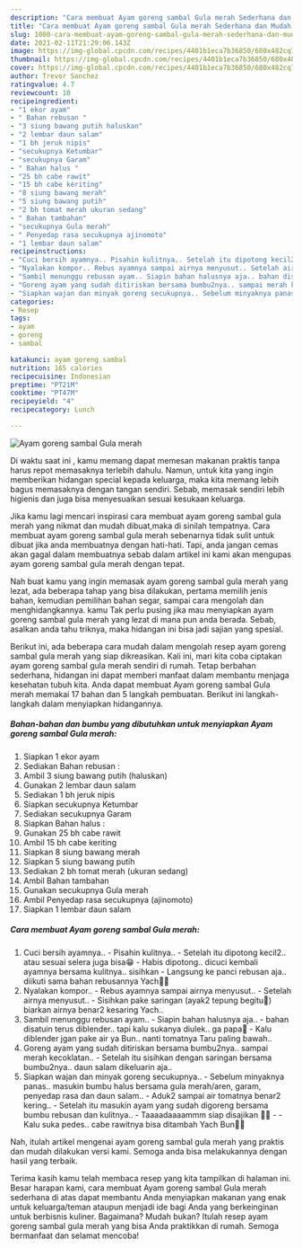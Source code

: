 ```yaml
---
description: "Cara membuat Ayam goreng sambal Gula merah Sederhana dan Mudah Dibuat"
title: "Cara membuat Ayam goreng sambal Gula merah Sederhana dan Mudah Dibuat"
slug: 1080-cara-membuat-ayam-goreng-sambal-gula-merah-sederhana-dan-mudah-dibuat
date: 2021-02-11T21:29:06.143Z
image: https://img-global.cpcdn.com/recipes/4401b1eca7b36850/680x482cq70/ayam-goreng-sambal-gula-merah-foto-resep-utama.jpg
thumbnail: https://img-global.cpcdn.com/recipes/4401b1eca7b36850/680x482cq70/ayam-goreng-sambal-gula-merah-foto-resep-utama.jpg
cover: https://img-global.cpcdn.com/recipes/4401b1eca7b36850/680x482cq70/ayam-goreng-sambal-gula-merah-foto-resep-utama.jpg
author: Trevor Sanchez
ratingvalue: 4.7
reviewcount: 10
recipeingredient:
- "1 ekor ayam"
- " Bahan rebusan "
- "3 siung bawang putih haluskan"
- "2 lembar daun salam"
- "1 bh jeruk nipis"
- "secukupnya Ketumbar"
- "secukupnya Garam"
- " Bahan halus "
- "25 bh cabe rawit"
- "15 bh cabe keriting"
- "8 siung bawang merah"
- "5 siung bawang putih"
- "2 bh tomat merah ukuran sedang"
- " Bahan tambahan"
- "secukupnya Gula merah"
- " Penyedap rasa secukupnya ajinomoto"
- "1 lembar daun salam"
recipeinstructions:
- "Cuci bersih ayamnya.. Pisahin kulitnya.. Setelah itu dipotong kecil2.. atau sesuai selera juga bisa😁 Habis dipotong.. dicuci kembali ayamnya bersama kulitnya.. sisihkan Langsung ke panci rebusan aja.. diikuti sama bahan rebusannya Yach🙏🤗"
- "Nyalakan kompor.. Rebus ayamnya sampai airnya menyusut.. Setelah airnya menyusut.. Sisihkan pake saringan (ayak2 tepung begitu🙈) biarkan airnya benar2 kesaring Yach.."
- "Sambil menunggu rebusan ayam.. Siapin bahan halusnya aja.. bahan disatuin terus diblender.. tapi kalu sukanya diulek.. ga papa🙏 Kalu diblender jgan pake air ya Bun.. nanti tomatnya Taru paling bawah.."
- "Goreng ayam yang sudah ditiriskan bersama bumbu2nya.. sampai merah kecoklatan.. Setelah itu sisihkan dengan saringan bersama bumbu2nya.. daun salam dikeluarin aja.."
- "Siapkan wajan dan minyak goreng secukupnya.. Sebelum minyaknya panas.. masukin bumbu halus bersama gula merah/aren, garam, penyedap rasa dan daun salam.. Aduk2 sampai air tomatnya benar2 kering.. Setelah itu masukin ayam yang sudah digoreng bersama bumbu rebusan dan kulitnya.. Taaaadaaaammm siap disajikan 🤗🤗  Kalu suka pedes.. cabe rawitnya bisa ditambah Yach Bun🙏🙏"
categories:
- Resep
tags:
- ayam
- goreng
- sambal

katakunci: ayam goreng sambal 
nutrition: 165 calories
recipecuisine: Indonesian
preptime: "PT21M"
cooktime: "PT47M"
recipeyield: "4"
recipecategory: Lunch

---
```



![Ayam goreng sambal Gula merah](https://img-global.cpcdn.com/recipes/4401b1eca7b36850/680x482cq70/ayam-goreng-sambal-gula-merah-foto-resep-utama.jpg)

Di waktu  saat ini , kamu memang dapat memesan makanan praktis tanpa harus repot memasaknya terlebih dahulu. Namun, untuk kita yang ingin memberikan hidangan special kepada keluarga, maka kita memang lebih bagus memasaknya dengan tangan sendiri. Sebab, memasak sendiri lebih higienis dan juga bisa menyesuaikan sesuai kesukaan keluarga.

Jika kamu lagi mencari inspirasi cara membuat ayam goreng sambal gula merah yang nikmat dan mudah dibuat,maka di sinilah tempatnya. Cara membuat ayam goreng sambal gula merah  sebenarnya tidak sulit untuk dibuat jika anda membuatnya dengan hati-hati. Tapi, anda jangan cemas akan gagal dalam membuatnya 
sebab dalam artikel ini kami akan mengupas ayam goreng sambal gula merah dengan tepat.  



Nah buat kamu yang ingin memasak ayam goreng sambal gula merah yang lezat, ada beberapa tahap yang bisa dilakukan, pertama memilih jenis bahan, kemudian pemilihan bahan segar, sampai cara mengolah dan menghidangkannya. kamu Tak perlu pusing jika mau menyiapkan ayam goreng sambal gula merah yang lezat di mana pun anda berada. Sebab, asalkan anda  tahu triknya, maka hidangan ini bisa jadi sajian yang spesial.

Berikut ini, ada beberapa cara mudah dalam mengolah resep ayam goreng sambal gula merah yang siap dikreasikan. Kali ini, mari kita coba ciptakan ayam goreng sambal gula merah sendiri di rumah. Tetap berbahan sederhana, hidangan ini dapat memberi manfaat dalam membantu menjaga kesehatan tubuh kita. Anda dapat membuat Ayam goreng sambal Gula merah memakai 17 bahan dan 5 langkah pembuatan. Berikut ini langkah-langkah dalam menyiapkan hidangannya.

<!--inarticleads1-->

##### Bahan-bahan dan bumbu yang dibutuhkan untuk menyiapkan Ayam goreng sambal Gula merah:

1. Siapkan 1 ekor ayam
1. Sediakan  Bahan rebusan :
1. Ambil 3 siung bawang putih (haluskan)
1. Gunakan 2 lembar daun salam
1. Sediakan 1 bh jeruk nipis
1. Siapkan secukupnya Ketumbar
1. Sediakan secukupnya Garam
1. Siapkan  Bahan halus :
1. Gunakan 25 bh cabe rawit
1. Ambil 15 bh cabe keriting
1. Siapkan 8 siung bawang merah
1. Siapkan 5 siung bawang putih
1. Sediakan 2 bh tomat merah (ukuran sedang)
1. Ambil  Bahan tambahan
1. Gunakan secukupnya Gula merah
1. Ambil  Penyedap rasa secukupnya (ajinomoto)
1. Siapkan 1 lembar daun salam




<!--inarticleads2-->

##### Cara membuat Ayam goreng sambal Gula merah:

1. Cuci bersih ayamnya.. - Pisahin kulitnya.. - Setelah itu dipotong kecil2.. atau sesuai selera juga bisa😁 - Habis dipotong.. dicuci kembali ayamnya bersama kulitnya.. sisihkan - Langsung ke panci rebusan aja.. diikuti sama bahan rebusannya Yach🙏🤗
1. Nyalakan kompor.. - Rebus ayamnya sampai airnya menyusut.. - Setelah airnya menyusut.. - Sisihkan pake saringan (ayak2 tepung begitu🙈) biarkan airnya benar2 kesaring Yach..
1. Sambil menunggu rebusan ayam.. - Siapin bahan halusnya aja.. - bahan disatuin terus diblender.. tapi kalu sukanya diulek.. ga papa🙏 - Kalu diblender jgan pake air ya Bun.. nanti tomatnya Taru paling bawah..
1. Goreng ayam yang sudah ditiriskan bersama bumbu2nya.. sampai merah kecoklatan.. - Setelah itu sisihkan dengan saringan bersama bumbu2nya.. daun salam dikeluarin aja..
1. Siapkan wajan dan minyak goreng secukupnya.. - Sebelum minyaknya panas.. masukin bumbu halus bersama gula merah/aren, garam, penyedap rasa dan daun salam.. - Aduk2 sampai air tomatnya benar2 kering.. - Setelah itu masukin ayam yang sudah digoreng bersama bumbu rebusan dan kulitnya.. - Taaaadaaaammm siap disajikan 🤗🤗 -  - Kalu suka pedes.. cabe rawitnya bisa ditambah Yach Bun🙏🙏




Nah, itulah artikel mengenai  ayam goreng sambal gula merah  yang praktis dan mudah dilakukan versi kami. Semoga anda bisa melakukannya dengan hasil yang terbaik. 

Terima kasih kamu telah membaca resep yang kita tampilkan di halaman ini. Besar harapan kami, cara membuat  Ayam goreng sambal Gula merah sederhana di atas dapat membantu Anda menyiapkan makanan yang enak untuk keluarga/teman ataupun menjadi ide bagi Anda yang berkeinginan untuk berbisnis kuliner. Bagaimana? Mudah bukan? Itulah resep ayam goreng sambal gula merah yang bisa Anda praktikkan di rumah. Semoga bermanfaat dan selamat mencoba!

